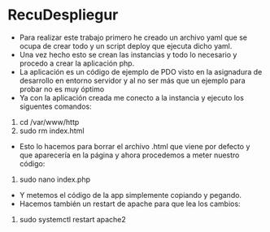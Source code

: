 # RecuDespliegur
- Para realizar este trabajo primero he creado un archivo yaml que se ocupa de crear todo y un script deploy que ejecuta dicho yaml.
- Una vez hecho esto se crean las instancias y todo lo necesario y procedo a crear la aplicación php.
- La aplicación es un código de ejemplo de PDO visto en la asignadura de desarrollo en entorno servidor y al no ser más que un ejemplo para probar no es muy óptimo
- Ya con la aplicación creada me conecto a la instancia y ejecuto los siguentes comandos:
1. cd /var/www/http
2. sudo rm index.html
- Esto lo hacemos para borrar el archivo .html que viene por defecto y que aparecería en la página y ahora procedemos a meter nuestro código:
1. sudo nano index.php
- Y metemos el código de la app simplemente copiando y pegando.
- Hacemos también un restart de apache para que lea los cambios:
1. sudo systemctl restart apache2
